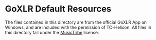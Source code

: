 # GoXLR Default Resources
The files contained in this directory are from the official GoXLR App on Windows, and are included with the permission 
of TC-Helicon. All files in this directory fall under the 
[MusicTribe](https://raw.githubusercontent.com/GoXLR-on-Linux/goxlr-utility/main/LICENSE-3RD-PARTY) license.
